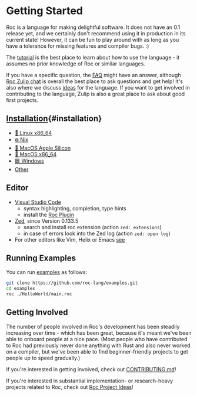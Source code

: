 # Getting Started

Roc is a language for making delightful software. It does not have an 0.1 release yet, and we
certainly don't recommend using it in production in its current state! However, it can be fun to
play around with as long as you have a tolerance for missing features and compiler bugs. :)

The [tutorial](/tutorial) is the best place to learn about how to use the language - it assumes no prior knowledge of Roc or similar languages.

If you have a specific question, the [FAQ](/faq) might have an answer, although [Roc Zulip chat](https://roc.zulipchat.com) is overall the best place to ask questions and get help! It's also where we discuss [ideas](https://roc.zulipchat.com/#narrow/stream/304641-ideas) for the language. If you want to get involved in contributing to the language, Zulip is also a great place to ask about good first projects.

## [Installation](#installation){#installation}

- [🐧 Linux x86_64](/install/linux_x86_64)
- [❄️ Nix](/install/nix)
- [🍏 MacOS Apple Silicon](/install/macos_apple_silicon)
- [🍏 MacOS x86_64](/install/macos_x86_64)
- [🟦 Windows](/install/windows)
- [Other](/install/other)

## Editor

- [Visual Studio Code](https://visualstudio.microsoft.com/#vscode-section)
  - syntax highlighting, completion, type hints 
  - install the [Roc Plugin](https://marketplace.visualstudio.com/items?itemName=IvanDemchenko.roc-lang-unofficial)
- [Zed](https://zed.dev/download), since Version 0.133.5
  - search and install roc extension (action `zed: extensions`)
  - in case of errors look into the Zed log (action `zed: open log`)
- For other editors like Vim, Helix or Emacs [see](https://github.com/faldor20/tree-sitter-roc)

## Running Examples

You can run [examples](https://github.com/roc-lang/examples) as follows:

```sh
git clone https://github.com/roc-lang/examples.git
cd examples
roc ./HelloWorld/main.roc
```

## Getting Involved

The number of people involved in Roc's development has been steadily increasing
over time - which has been great, because it's meant we've been able to onboard
people at a nice pace. (Most people who have contributed to Roc had previously
never done anything with Rust and also never worked on a compiler, but we've
been able to find beginner-friendly projects to get people up to speed gradually.)

If you're interested in getting involved, check out
[CONTRIBUTING.md](https://github.com/roc-lang/roc/blob/main/CONTRIBUTING.md)!

If you're interested in substantial implementation- or research-heavy projects
related to Roc, check out [Roc Project Ideas][project-ideas]!

[project-ideas]: https://docs.google.com/document/d/1mMaxIi7vxyUyNAUCs98d68jYj6C9Fpq4JIZRU735Kwg/edit?usp=sharing
